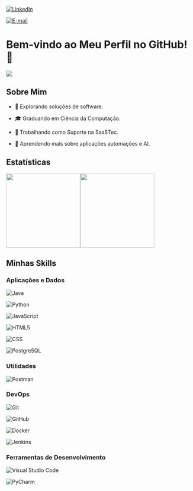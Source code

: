 [![LinkedIn](https://img.shields.io/badge/-Rafael%20Vargas-blue?style=flat-square&logo=Linkedin&logoColor=white&link=https://www.linkedin.com/in/mateus-matyak/)]()

[![E-mail](https://img.shields.io/badge/-rafaelserenato%40hotmail.com.br-006bed?style=flat-square&logo=Microsoft-Outlook&logoColor=white&link=mailto:mateusmatyak@outlook.com.br)](mailto:rafaelserenato@hotmail.com.br)

 
# Bem-vindo ao Meu Perfil no GitHub! 👋
 
![](https://komarev.com/ghpvc/?username=Logikao&color=006bed)
 
## Sobre Mim
 
- 🤔 Explorando soluções de software.

- 🎓 Graduando em Ciência da Computação.

- 💼 Trabalhando como Suporte na SaaSTec.

- 🌱 Aprendendo mais sobre aplicações automações e AI.
 
## Estatísticas
 
<div style="display: flex; align-items: flex-start;">
    <a href="https://github.com/suetamkaytam">
      <img height="200" align="center" src="https://github-readme-stats.vercel.app/api?username=Logikao&show_icons=true&count_private=true&locale=pt-br" />
    </a>
    <a href="https://github.com/suetamkaytam">
      <img height="200" align="center" src="https://github-readme-stats.vercel.app/api/top-langs/?username=Logikao&show_icons=true&locale=pt-br"/>
    </a>
</div>
 
## Minhas Skills
 
### Aplicações e Dados
 
![Java](https://img.shields.io/badge/-Java-333333?style=flat&logo=Java&logoColor=007396&label=Intermediário)

![Python](https://img.shields.io/badge/-Python-333333?style=flat&logo=Python&logoColor=007396&label=Intermediário)

![JavaScript](https://img.shields.io/badge/-JavaScript-333333?style=flat&logo=javascript&label=Iniciante)

![HTML5](https://img.shields.io/badge/-HTML5-333333?style=flat&logo=HTML5&label=Intermediário)

![CSS](https://img.shields.io/badge/-CSS-333333?style=flat&logo=CSS3&logoColor=1572B6&label=Intermediário)

![PostgreSQL](https://img.shields.io/badge/-PostgreSQL-333333?style=flat&logo=postgresql&label=Intermediário)
 
### Utilidades
 
![Postman](https://img.shields.io/badge/-Postman-333333?style=flat&logo=postman&label=Aprendendo)
 
### DevOps
 
![Git](https://img.shields.io/badge/-Git-333333?style=flat&logo=git&label=Intermediário)

![GitHub](https://img.shields.io/badge/-GitHub-333333?style=flat&logo=github&label=Intermediário)

![Docker](https://img.shields.io/badge/-Docker-333333?style=flat&logo=docker&label=Aprendendo)

![Jenkins](https://img.shields.io/badge/-Jenkins-333333?style=flat&logo=jenkins&label=Aprendendo)
 
### Ferramentas de Desenvolvimento
 
![Visual Studio Code](https://img.shields.io/badge/-Visual%20Studio%20Code-333333?style=flat&logo=visual-studio-code&logoColor=007ACC)

![PyCharm](https://img.shields.io/badge/-PyCharm-333333?style=flat&logo=pycharm&logoColor=2C2255)

 
